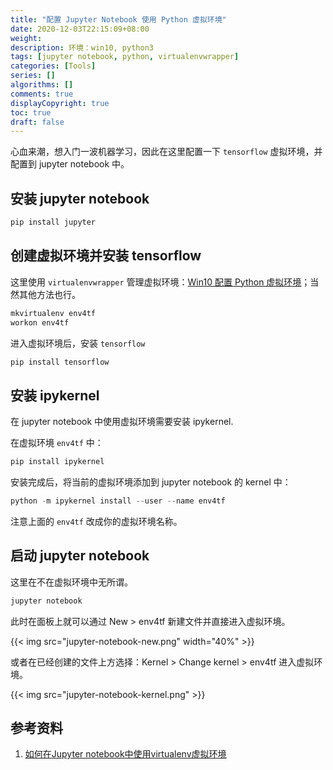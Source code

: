 ```yaml
---
title: "配置 Jupyter Notebook 使用 Python 虚拟环境"
date: 2020-12-03T22:15:09+08:00
weight:
description: 环境：win10, python3
tags: [jupyter notebook, python, virtualenvwrapper]
categories: [Tools]
series: []
algorithms: []
comments: true
displayCopyright: true
toc: true
draft: false
---
```


心血来潮，想入门一波机器学习，因此在这里配置一下 `tensorflow` 虚拟环境，并配置到 jupyter notebook 中。

<!--more-->

## 安装 jupyter notebook

```powershell
pip install jupyter
```

## 创建虚拟环境并安装 tensorflow

这里使用 `virtualenvwrapper` 管理虚拟环境：[Win10 配置 Python 虚拟环境](https://yuhi.xyz/post/win10-%E9%85%8D%E7%BD%AE-python-%E8%99%9A%E6%8B%9F%E7%8E%AF%E5%A2%83/)；当然其他方法也行。

```powershell
mkvirtualenv env4tf
workon env4tf
```

进入虚拟环境后，安装 `tensorflow`

```powershell
pip install tensorflow
```

## 安装 ipykernel

在 jupyter notebook 中使用虚拟环境需要安装 ipykernel.

在虚拟环境 `env4tf` 中：

```powershell
pip install ipykernel
```

安装完成后，将当前的虚拟环境添加到 jupyter notebook 的 kernel 中：

```powershell
python -m ipykernel install --user --name env4tf
```

注意上面的 `env4tf` 改成你的虚拟环境名称。

## 启动 jupyter notebook

这里在不在虚拟环境中无所谓。

```powershell
jupyter notebook
```

此时在面板上就可以通过 New > env4tf 新建文件并直接进入虚拟环境。

{{< img src="jupyter-notebook-new.png" width="40%" >}}

或者在已经创建的文件上方选择：Kernel > Change kernel > env4tf 进入虚拟环境。

{{< img src="jupyter-notebook-kernel.png" >}}


## 参考资料

1. [如何在Jupyter notebook中使用virtualenv虚拟环境](https://blog.csdn.net/jingyoushui/article/details/97494240)